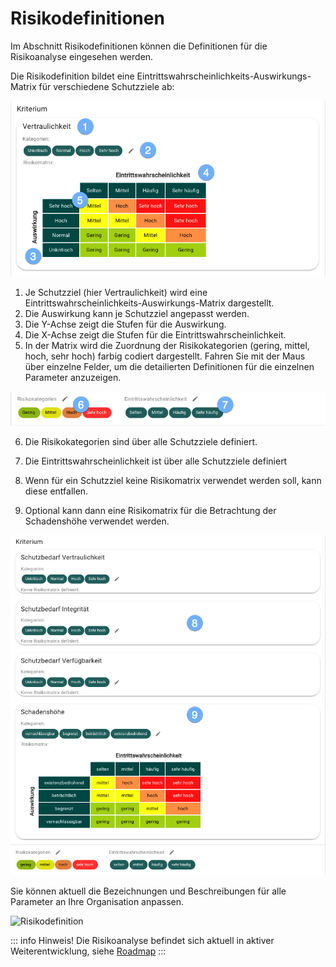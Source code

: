 # Risikodefinitionen

Im Abschnitt Risikodefinitionen können die Definitionen für die Risikoanalyse eingesehen werden.

Die Risikodefinition bildet eine Eintrittswahrscheinlichkeits-Auswirkungs-Matrix für verschiedene Schutzziele ab:

![Risikodefinition](/assets/manual/risk_confidentiality.de.png)

1. Je Schutzziel (hier Vertraulichkeit) wird eine Eintrittswahrscheinlichkeits-Auswirkungs-Matrix dargestellt.
1. Die Auswirkung kann je Schutzziel angepasst werden.
1. Die Y-Achse zeigt die Stufen für die Auswirkung.
1. Die X-Achse zeigt die Stufen für die Eintrittswahrscheinlichkeit.
1. In der Matrix wird die Zuordnung der Risikokategorien (gering, mittel, hoch, sehr hoch) farbig codiert dargestellt. Fahren Sie mit der Maus über einzelne Felder, um die detailierten Definitionen für die einzelnen Parameter anzuzeigen.

![Risikokategorien und Eintrittswahrscheinlichkeit](/assets/manual/risk_category_probability.de.png)

6. Die Risikokategorien sind über alle Schutzziele definiert.
7. Die Eintrittswahrscheinlichkeit ist über alle Schutzziele definiert

8. Wenn für ein Schutzziel keine Risikomatrix verwendet werden soll, kann diese entfallen.
9. Optional kann dann eine Risikomatrix für die Betrachtung der Schadenshöhe verwendet werden.

![Risikodefinition](/assets/manual/risk_impact_gs.de.png)

Sie können aktuell die Bezeichnungen und Beschreibungen für alle Parameter an Ihre Organisation anpassen.

![Risikodefinition](/assets/manual/risk_values.de.gif)

::: info Hinweis! Die Risikoanalyse befindet sich aktuell in aktiver Weiterentwicklung, siehe [Roadmap](../roadmap/)
:::
